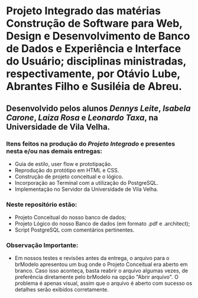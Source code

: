 # Projeto Integrado das matérias Construção de Software para Web, Design e Desenvolvimento de Banco de Dados e Experiência e Interface do Usuário; disciplinas ministradas, respectivamente, por Otávio Lube, Abrantes Filho e Susiléia de Abreu. 

## Desenvolvido pelos alunos  _Dennys Leite_, _Isabela Carone_, _Laiza Rosa_ e _Leonardo Taxa_, na Universidade de Vila Velha. 

### Itens feitos na produção do _Projeto Integrado_ e presentes nesta e/ou nas demais entregas:
- Guia de estilo, user flow e prototipação.
- Reprodução do protótipo em HTML e CSS.
- Construção de projeto conceitual e o lógico.
- Incorporação ao Terminal com a utilização do PostgreSQL.
- Implementação no Servidor da Universidade de Vila Velha.

### Neste repositório estão: 
 - Projeto Conceitual do nosso banco de dados;
 - Projeto Lógico do nosso Banco de dados (em formato .pdf e .architect);
 - Script PostgreSQL com comentários pertinentes.


### Observação Importante:
- Em nossos testes e revisões antes da entrega, o arquivo para o brModelo apresentou um bug onde o Projeto Conceitual era aberto em branco. Caso isso aconteça, basta reabrir o arquivo algumas vezes, de preferência diretamente pelo brModelo na opção "Abrir arquivo". O problema é apenas visual, assim que o arquivo é aberto com sucesso os detalhes serão exibidos corretamente.

